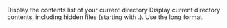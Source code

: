 Display the contents list of your current directory
Display current directory contents, including hidden files (starting with .). Use the long format.
